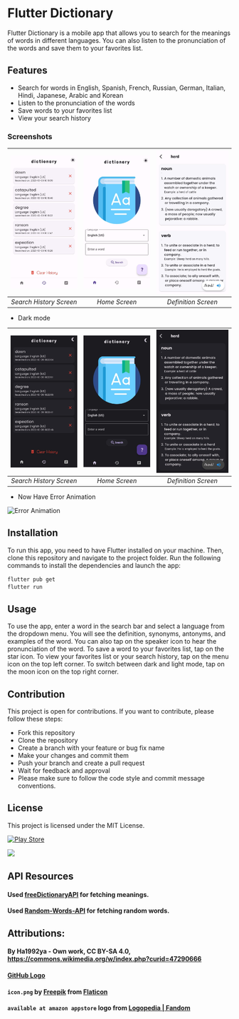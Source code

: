 # Flutter Dictionary

Flutter Dictionary is a mobile app that allows you to search for the meanings of words in different languages. You can also listen to the pronunciation of the words and save them to your favorites list.

## Features

- Search for words in English, Spanish, French, Russian, German, Italian, Hindi, Japanese, Arabic and Korean
- Listen to the pronunciation of the words
- Save words to your favorites list
- View your search history

### Screenshots

| ![Screenshot](images/history_screen.jpeg) | ![Screenshot](images/home_screen.jpeg) | ![Screenshot](images/result_screen.jpeg) |
| :---: | :---: | :---: |
| *Search History Screen* | *Home Screen* | *Definition Screen* |

- Dark mode

| ![Screenshot](images/history_screen(dark).jpeg) | ![Screenshot](images/home_screen(dark).jpeg) | ![Screenshot](images/result_screen(dark).jpeg) |
| :---: | :---: | :---: |
| *Search History Screen* | *Home Screen* | *Definition Screen* |

- Now Have Error Animation

<img width="250" height="500" src="images/Error_Preview.gif" alt="Error Animation" /> 

## Installation

To run this app, you need to have Flutter installed on your machine. Then, clone this repository and navigate to the project folder. Run the following commands to install the dependencies and launch the app:

```bash
flutter pub get
flutter run
```

## Usage

To use the app, enter a word in the search bar and select a language from the dropdown menu. You will see the definition, synonyms, antonyms, and examples of the word. You can also tap on the speaker icon to hear the pronunciation of the word. To save a word to your favorites list, tap on the star icon. To view your favorites list or your search history, tap on the menu icon on the top left corner. To switch between dark and light mode, tap on the moon icon on the top right corner.

## Contribution

This project is open for contributions. If you want to contribute, please follow these steps:

- Fork this repository
- Clone the repository
- Create a branch with your feature or bug fix name
- Make your changes and commit them
- Push your branch and create a pull request
- Wait for feedback and approval
- Please make sure to follow the code style and commit message conventions.

## License

This project is licensed under the MIT License.

[![Play Store](https://img.shields.io/badge/Google_Play-414141?style=for-the-badge&logo=google-play&logoColor=white)](https://play.google.com/store/apps/details?id=dangerahead.dictionary&pcampaignid=web_share)

[![](https://static.wikia.nocookie.net/logopedia/images/d/d6/Available_at_Amazon_Appstore.svg/revision/latest/scale-to-width-down/145?cb=20201007175539)](https://www.amazon.com/gp/product/B09BG7C574)

## API Resources

#### Used [freeDictionaryAPI](https://github.com/meetDeveloper/freeDictionaryAPI) for fetching meanings.

#### Used [Random-Words-API](https://github.com/mcnaveen/Random-Words-API) for fetching random words.

## Attributions:

#### By Ha1992ya - Own work, CC BY-SA 4.0, https://commons.wikimedia.org/w/index.php?curid=47290666

#### [GitHub Logo](https://github.githubassets.com/images/modules/logos_page/GitHub-Mark.png)

#### `icon.png` by [Freepik](https://www.freepik.com) from [Flaticon](https://www.flaticon.com/)

#### `available at amazon appstore` logo from [Logopedia | Fandom](https://logos.fandom.com/wiki/Amazon_Appstore)
